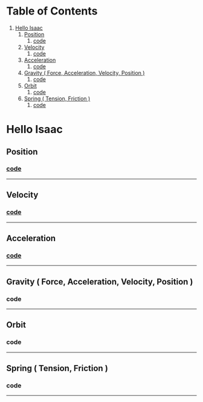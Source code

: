
# Table of Contents

1.  [Hello Isaac](#org638c539)
    1.  [Position](#org220cdc2)
        1.  [code](#org2c7627d)
    2.  [Velocity](#org680380b)
        1.  [code](#org9a12b9c)
    3.  [Acceleration](#org45de2e1)
        1.  [code](#org02a0838)
    4.  [Gravity ( Force, Acceleration, Velocity, Position )](#orgb35e1e4)
        1.  [code](#orgb68a7bd)
    5.  [Orbit](#orged94b68)
        1.  [code](#org3de393b)
    6.  [Spring ( Tension, Friction )](#orgbdce79a)
        1.  [code](#org0a23acd)



<a id="org638c539"></a>

# Hello Isaac


<a id="org220cdc2"></a>

## Position


<a id="org2c7627d"></a>

### [code](js/sketch_01.js)

---


<a id="org680380b"></a>

## Velocity


<a id="org9a12b9c"></a>

### [code](js/sketch_02.js)

---


<a id="org45de2e1"></a>

## Acceleration


<a id="org02a0838"></a>

### [code](js/sketch_03.js)

---


<a id="orgb35e1e4"></a>

## Gravity ( Force, Acceleration, Velocity, Position )


<a id="orgb68a7bd"></a>

### code

---


<a id="orged94b68"></a>

## Orbit


<a id="org3de393b"></a>

### code

---


<a id="orgbdce79a"></a>

## Spring ( Tension, Friction )


<a id="org0a23acd"></a>

### code

---

